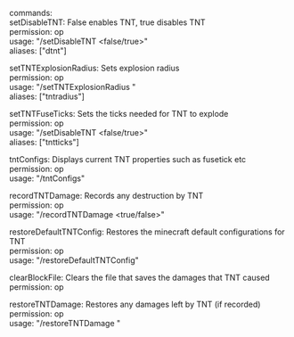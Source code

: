 commands:  
 setDisableTNT:
   False enables TNT, true disables TNT  
   permission: op  
   usage: "/setDisableTNT <false/true>"  
   aliases: ["dtnt"]  

  setTNTExplosionRadius:
    Sets explosion radius  
    permission: op  
    usage: "/setTNTExplosionRadius <float>"  
    aliases: ["tntradius"]  

  setTNTFuseTicks:
    Sets the ticks needed for TNT to explode  
    permission: op  
    usage: "/setDisableTNT <false/true>"  
    aliases: ["tntticks"]  

  tntConfigs:
    Displays current TNT properties such as fusetick etc  
    permission: op  
    usage: "/tntConfigs"  

  recordTNTDamage:
    Records any destruction by TNT  
    permission: op  
    usage: "/recordTNTDamage <true/false>"  

  restoreDefaultTNTConfig:
    Restores the minecraft default configurations for TNT  
    permission: op  
    usage: "/restoreDefaultTNTConfig"  

  clearBlockFile:
    Clears the file that saves the damages that TNT caused  
    permission: op  

  restoreTNTDamage:
    Restores any damages left by TNT (if recorded)  
    permission: op  
    usage: "/restoreTNTDamage <name of world>"  
